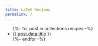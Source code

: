 ```yaml
---
title: LaTeX Recipes
permalink: /
---
```


<ul>
  {%- for post in collections.recipes -%}
  <li>
    <a href="{{ post.url | url }}">{{ post.data.title }}</a>
  </li>
  {%- endfor -%}
</ul>
